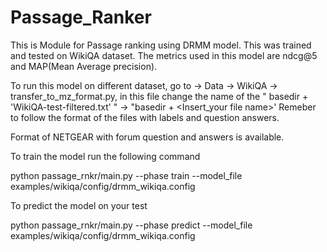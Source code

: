 # Passage_Ranker

This is Module for Passage ranking using DRMM model. This was trained and tested on WikiQA dataset. The metrics used in this model are ndcg@5 and MAP(Mean Average precision). 

To run this model on different dataset, go to -> Data -> WikiQA -> transfer_to_mz_format.py, in this file change the name of the  " basedir + 'WikiQA-test-filtered.txt' " -> "basedir + <Insert_your file name>'
Remeber to follow the format of the files with labels and question answers.

Format of NETGEAR with forum question and answers is available.

To train the model run the following command 

python passage_rnkr/main.py --phase train --model_file examples/wikiqa/config/drmm_wikiqa.config

To predict the model on your test 
 
python passage_rnkr/main.py --phase predict --model_file examples/wikiqa/config/drmm_wikiqa.config
